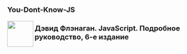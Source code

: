 <h3> You-Dont-Know-JS </h3>
<p>
<a href="https://github.com/hadson19/You-Dont-Know-JS/tree/master/async%20%26%20performance"><img src="https://github.com/hadson19/You-Dont-Know-JS/raw/master/async%20&%20performance/cover.jpg" align="left" height="60" ></a>
</p>

<h3>Дэвид Флэнаган. JavaScript. Подробное руководство, 6-е издание</h3>

